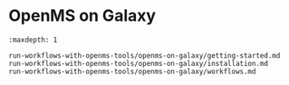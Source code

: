 OpenMS on Galaxy
================

```{toctree}
:maxdepth: 1

run-workflows-with-openms-tools/openms-on-galaxy/getting-started.md
run-workflows-with-openms-tools/openms-on-galaxy/installation.md
run-workflows-with-openms-tools/openms-on-galaxy/workflows.md
```
